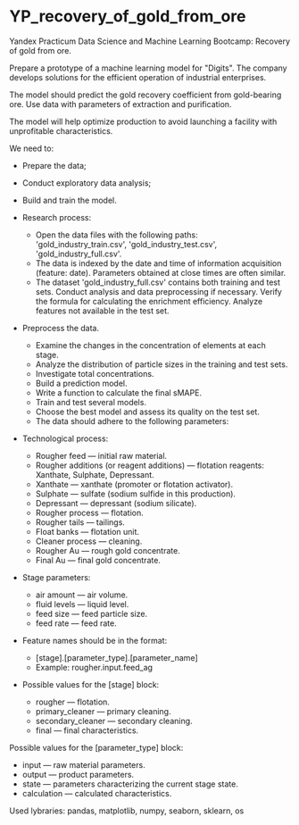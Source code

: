 # YP_recovery_of_gold_from_ore
Yandex Practicum Data Science and Machine Learning Bootcamp: Recovery of gold from ore.

Prepare a prototype of a machine learning model for "Digits". The company develops solutions for the efficient operation of industrial enterprises.

The model should predict the gold recovery coefficient from gold-bearing ore. Use data with parameters of extraction and purification.

The model will help optimize production to avoid launching a facility with unprofitable characteristics.

We need to:

- Prepare the data;
- Conduct exploratory data analysis;
- Build and train the model.

- Research process:
  - Open the data files with the following paths: 'gold_industry_train.csv', 'gold_industry_test.csv', 'gold_industry_full.csv'.
  - The data is indexed by the date and time of information acquisition (feature: date). Parameters obtained at close times are often similar.
  - The dataset 'gold_industry_full.csv' contains both training and test sets. Conduct analysis and data preprocessing if necessary. Verify the formula for calculating the enrichment efficiency. Analyze features not available in the test set.

- Preprocess the data.

  - Examine the changes in the concentration of elements at each stage.
  - Analyze the distribution of particle sizes in the training and test sets.
  - Investigate total concentrations.
  - Build a prediction model.
  - Write a function to calculate the final sMAPE.
  - Train and test several models.
  - Choose the best model and assess its quality on the test set.
  - The data should adhere to the following parameters:

- Technological process:

  - Rougher feed — initial raw material.
  - Rougher additions (or reagent additions) — flotation reagents: Xanthate, Sulphate, Depressant.
  - Xanthate — xanthate (promoter or flotation activator).
  - Sulphate — sulfate (sodium sulfide in this production).
  - Depressant — depressant (sodium silicate).
  - Rougher process — flotation.
  - Rougher tails — tailings.
  - Float banks — flotation unit.
  - Cleaner process — cleaning.
  - Rougher Au — rough gold concentrate.
  - Final Au — final gold concentrate.

- Stage parameters:

  - air amount — air volume.
  - fluid levels — liquid level.
  - feed size — feed particle size.
  - feed rate — feed rate.

- Feature names should be in the format:

  - [stage].[parameter_type].[parameter_name]
  - Example: rougher.input.feed_ag

- Possible values for the [stage] block:

  - rougher — flotation.
  - primary_cleaner — primary cleaning.
  - secondary_cleaner — secondary cleaning.
  - final — final characteristics.

Possible values for the [parameter_type] block:

  - input — raw material parameters.
  - output — product parameters.
  - state — parameters characterizing the current stage state.
  - calculation — calculated characteristics.

Used lybraries:
pandas, matplotlib, numpy, seaborn, sklearn, os
